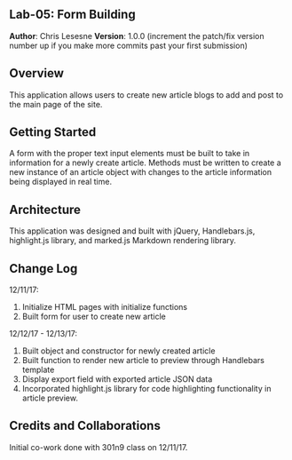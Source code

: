 ## Lab-05: Form Building

**Author**: Chris Lesesne
**Version**: 1.0.0 (increment the patch/fix version number up if you make more commits past your first submission)

## Overview
<!-- Provide a high level overview of what this application is and why you are building it, beyond the fact that it's an assignment for a Code Fellows 301 class. (i.e. What's your problem domain?) -->
This application allows users to create new article blogs to add and post to the main page of the site.

## Getting Started
<!-- What are the steps that a user must take in order to build this app on their own machine and get it running? -->
A form with the proper text input elements must be built to take in information for a newly create article. Methods must be written to create a new instance of an article object with changes to the article information being displayed in real time.

## Architecture
<!-- Provide a detailed description of the application design. What technologies (languages, libraries, etc) you're using, and any other relevant design information. -->
This application was designed and built with jQuery, Handlebars.js, highlight.js library, and marked.js Markdown rendering library.

## Change Log
<!-- Use this are to document the iterative changes made to your application as each feature is successfully implemented. Use time stamps. Here's an examples:-->

12/11/17: 
1. Initialize HTML pages with initialize functions
2. Built form for user to create new article

12/12/17 - 12/13/17:
1. Built object and constructor for newly created article
2. Built function to render new article to preview through Handlebars template
3. Display export field with exported article JSON data
4. Incorporated highlight.js library for code highlighting functionality in article preview.

## Credits and Collaborations
<!-- Give credit (and a link) to other people or resources that helped you build this application. -->
Initial co-work done with 301n9 class on 12/11/17.